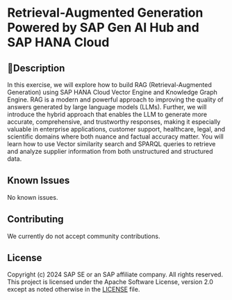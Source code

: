 # Retrieval-Augmented Generation Powered by SAP Gen AI Hub and SAP HANA Cloud

<!-- [![REUSE status](https://api.reuse.software/badge/github.com/SAP-samples/sap-genai-hub-with-sap-hana-cloud-vector-engine)](https://api.reuse.software/info/github.com/SAP-samples/sap-genai-hub-with-sap-hana-cloud-vector-engine) -->

<!-- Please include descriptive title -->

<!--- Register repository https://api.reuse.software/register, then add REUSE badge:
[![REUSE status](https://api.reuse.software/badge/github.com/SAP-samples/REPO-NAME)](https://api.reuse.software/info/github.com/SAP-samples/REPO-NAME)
-->

## 📝Description
In this exercise, we will explore how to build RAG (Retrieval-Augmented Generation) using SAP HANA Cloud Vector Engine and Knowledge Graph Engine. RAG is a modern and powerful approach to improving the quality of answers generated by large language models (LLMs). Further, we will introduce the hybrid approach that enables the LLM to generate more accurate, comprehensive, and trustworthy responses, making it especially valuable in enterprise applications, customer support, healthcare, legal, and scientific domains where both nuance and factual accuracy matter. You will learn how to use Vector similarity search and SPARQL queries to retrieve and analyze supplier information from both unstructured and structured data. 

## Known Issues
No known issues.


## Contributing
We currently do not accept community contributions.

## License
Copyright (c) 2024 SAP SE or an SAP affiliate company. All rights reserved. This project is licensed under the Apache Software License, version 2.0 except as noted otherwise in the [LICENSE](LICENSE) file.
